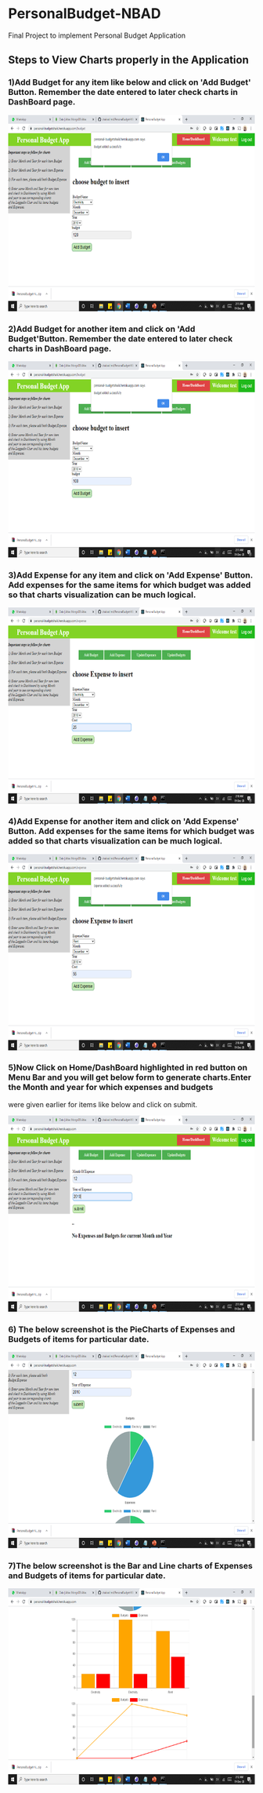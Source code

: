 # PersonalBudget-NBAD
Final Project to implement Personal Budget Application 

## Steps to View Charts properly in the Application

### 1)Add Budget for any item like below and click on 'Add Budget' Button. Remember the date entered to later check charts in DashBoard page.

<img src="https://github.com/shaikadilmd/PersonalBudget-NBAD/blob/main/final-frontend/Charts-OutputImages/Add-Budget1.png" width="600" height="400"/>

### 2)Add Budget for another item and click on 'Add Budget'Button. Remember the date entered to later check charts in DashBoard page.

<img src="https://github.com/shaikadilmd/PersonalBudget-NBAD/blob/main/final-frontend/Charts-OutputImages/Add-Budget2.png" width="600" height="400"/>

### 3)Add Expense for any item and click on 'Add Expense' Button. Add expenses for the same items for which budget was added so that charts visualization can be much logical.

<img src="https://github.com/shaikadilmd/PersonalBudget-NBAD/blob/main/final-frontend/Charts-OutputImages/Add-Expense1.png" width="600" height="400"/>

### 4)Add Expense for another item and click on 'Add Expense' Button. Add expenses for the same items for which budget was added so that charts visualization can be much logical.

<img src="https://github.com/shaikadilmd/PersonalBudget-NBAD/blob/main/final-frontend/Charts-OutputImages/Add-Expense2.png" width="600" height="400"/>



### 5)Now Click on Home/DashBoard highlighted in red button on Menu Bar and you will get below form to generate charts.Enter the Month and year for which expenses and budgets 
were given earlier for items like below and click on submit.

<img src="https://github.com/shaikadilmd/PersonalBudget-NBAD/blob/main/final-frontend/Charts-OutputImages/VisualizeCharts1.png" width="600" height="400"/>

### 6) The below screenshot is the PieCharts of Expenses and Budgets of items for particular date. 
<img src="https://github.com/shaikadilmd/PersonalBudget-NBAD/blob/main/final-frontend/Charts-OutputImages/Visualize2.png" width="600" height="400"/>

### 7)The below screenshot is the Bar and Line charts of Expenses and Budgets of items for particular date. 

<img src="https://github.com/shaikadilmd/PersonalBudget-NBAD/blob/main/final-frontend/Charts-OutputImages/Visualize3.png" width="600" height="400"/>
